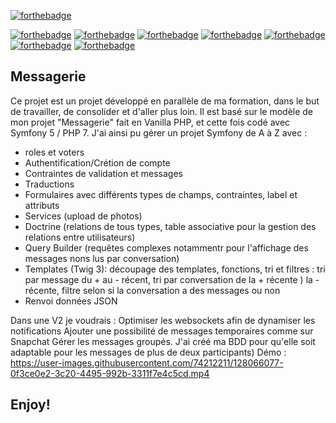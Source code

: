 [![forthebadge](http://forthebadge.com/images/badges/built-with-love.svg)](http://forthebadge.com)

[![forthebadge](https://img.shields.io/badge/Symfony-000000?style=for-the-badge&logo=Symfony&logoColor=white)](http://forthebadge.com)
[![forthebadge](https://img.shields.io/badge/PHP-777BB4?style=for-the-badge&logo=php&logoColor=white)](http://forthebadge.com)
[![forthebadge](https://img.shields.io/badge/HTML5-E34F26?style=for-the-badge&logo=html5&logoColor=white)](http://forthebadge.com)
[![forthebadge](https://img.shields.io/badge/CSS3-1572B6?style=for-the-badge&logo=css3&logoColor=white)](http://forthebadge.com)
[![forthebadge](https://img.shields.io/badge/JavaScript-F7DF1E?style=for-the-badge&logo=javascript&logoColor=black)](http://forthebadge.com)
[![forthebadge](https://img.shields.io/badge/PHP-777BB4?style=for-the-badge&logo=php&logoColor=white)](http://forthebadge.com)
[![forthebadge](https://img.shields.io/badge/MySQL-00000F?style=for-the-badge&logo=mysql&logoColor=white)](http://forthebadge.com)

## Messagerie
Ce projet est un projet développé en parallèle de ma formation, dans le but de travailler, de consolider et d'aller plus loin. Il est basé sur le modèle de mon projet "Messagerie" fait en Vanilla PHP, et cette fois codé avec Symfony 5 / PHP 7. 
J'ai ainsi pu gérer un projet Symfony de A à Z avec :
- roles et voters
- Authentification/Crétion de compte
- Contraintes de validation et messages
- Traductions
- Formulaires avec différents types de champs, contraintes, label et attributs
- Services (upload de photos)
- Doctrine (relations de tous types, table associative pour la gestion des relations entre utilisateurs)
- Query Builder (requêtes complexes notammentr pour l'affichage des messages nons lus par conversation)
- Templates (Twig 3): découpage des templates, fonctions, tri et filtres : tri par message du + au - récent, tri par conversation de la + récente ) la - récente, filtre selon si la conversation a des messages ou non 
- Renvoi données JSON

Dans une V2 je voudrais :
Optimiser les websockets afin de dynamiser les notifications
Ajouter une possibilité de messages temporaires comme sur Snapchat
Gérer les messages groupés. J'ai créé ma BDD pour qu'elle soit adaptable pour les messages de plus de deux participants)
Démo : https://user-images.githubusercontent.com/74212211/128066077-0f3ce0e2-3c20-4495-992b-3311f7e4c5cd.mp4

## Enjoy!
